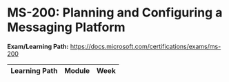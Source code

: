 # MS-200: Planning and Configuring a Messaging Platform

**Exam/Learning Path:** https://docs.microsoft.com/certifications/exams/ms-200

| **Learning Path** | **Module** | **Week** |
|-|-|-|
